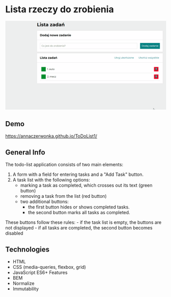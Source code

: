 # Lista rzeczy do zrobienia

![ToDoList](images/animation.gif)

## Demo
https://annaczerwonka.github.io/ToDoList1/

## General Info
The todo-list application consists of two main elements:
1. A form with a field for entering tasks and a "Add Task" button.
2. A task list with the following options:
   - marking a task as completed, which crosses out its text (green button)
   - removing a task from the list (red button)
   - two additional buttons:
      - the first button hides or shows completed tasks.
      - the second button marks all tasks as completed.

These buttons follow these rules:
    - if the task list is empty, the buttons are not displayed
    - if all tasks are completed, the second button becomes disabled     

## Technologies
- HTML
- CSS (media-queries, flexbox, grid)
- JavaScript ES6+ Features
- BEM
- Normalize
- Immutability 


